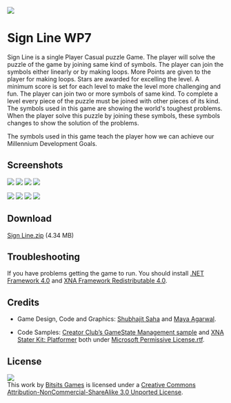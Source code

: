 ![](https://github.com/Bitsits/Sign-Line-Assets/raw/master/Windows%20Phone%20App/Sign%20Line%20Mobile%20Small.png)

Sign Line WP7
===
Sign Line is a single Player Casual puzzle Game. The player will solve the puzzle of the game by joining same kind of symbols. The player can join the symbols either linearly or by making loops. More Points are given to the player for making loops. Stars are awarded for excelling the level. A minimum score is set for each level to make the level more challenging and fun. The player can join two or more symbols of same kind. To complete a level every piece of the puzzle must be joined with other pieces of its kind. The symbols used in this game are showing the world's toughest problems. When the player solve this puzzle by joining these symbols, these symbols changes to show the solution of the problems.

The symbols used in this game teach the player how we can achieve our Millennium Development Goals.

Screenshots
---
![](https://github.com/Bitsits/Sign-Line-Assets/raw/master/Windows%20Phone%20App/Sign%20Line%20Screenshot%201.png)
![](https://github.com/Bitsits/Sign-Line-Assets/raw/master/Windows%20Phone%20App/Sign%20Line%20Screenshot%202.png)
![](https://github.com/Bitsits/Sign-Line-Assets/raw/master/Windows%20Phone%20App/Sign%20Line%20Screenshot%203.png)
![](https://github.com/Bitsits/Sign-Line-Assets/raw/master/Windows%20Phone%20App/Sign%20Line%20Screenshot%204.png)

![](https://github.com/Bitsits/Sign-Line-Assets/raw/master/Windows%20Phone%20App/Sign%20Line%20Screenshot%205.png)
![](https://github.com/Bitsits/Sign-Line-Assets/raw/master/Windows%20Phone%20App/Sign%20Line%20Screenshot%206.png)
![](https://github.com/Bitsits/Sign-Line-Assets/raw/master/Windows%20Phone%20App/Sign%20Line%20Screenshot%207.png)
![](https://github.com/Bitsits/Sign-Line-Assets/raw/master/Windows%20Phone%20App/Sign%20Line%20Screenshot%208.png)

Download
---
[Sign Line.zip][zip] (4.34 MB)

Troubleshooting
---
If you have problems getting the game to run. You should install [.NET Framework 4.0] and [XNA Framework Redistributable 4.0].

Credits
---
- Game Design, Code and Graphics: [Shubhajit Saha] and [Maya Agarwal].

- Code Samples: [Creator Club’s GameState Management sample] and [XNA Stater Kit: Platformer] both under [Microsoft Permissive License.rtf].

License
---
[![](https://github.com/Bitsits/Sign-Line-Assets/raw/master/Blog/cc.png)][Creative Commons Attribution-NonCommercial-ShareAlike 3.0 Unported License]  
This work by [Bitsits Games] is licensed under a [Creative Commons Attribution-NonCommercial-ShareAlike 3.0 Unported License].

[.NET Framework 4.0]: http://www.microsoft.com/en-in/download/details.aspx?id=17718
[XNA Framework Redistributable 4.0]: http://www.microsoft.com/en-in/download/details.aspx?id=20914

[Creator Club’s GameState Management sample]: http://creators.xna.com/en-US/samples/gamestatemanagement
[XNA Stater Kit: Platformer]: http://msdn.microsoft.com/en-us/library/dd254918.aspx
[Microsoft Permissive License.rtf]: http://creators.xna.com/downloads/?id=15

[Creative Commons Attribution-NonCommercial-ShareAlike 3.0 Unported License]:http://creativecommons.org/licenses/by-nc-sa/3.0/

[Bitsits Games]: https://bitsits.blogspot.com
[Shubhajit Saha]: https://suvozit.blogspot.com
[Maya Agarwal]: https://mayaagarwal.blogspot.com

[zip]: https://github.com/Bitsits/Sign-Line-Assets/raw/master/Sign%20Line.zip
